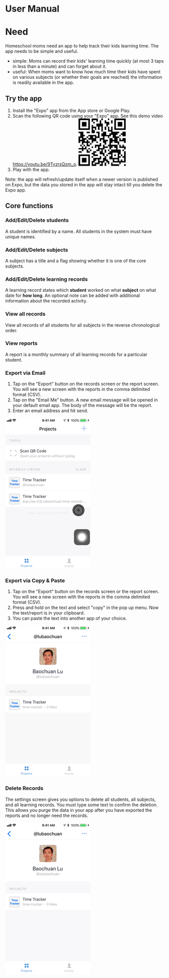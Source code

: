 # User Manual

# Need
Homeschool moms need an app to help track their kids learning time. The app needs to be simple and useful.
* simple: Moms can record their kids' learning time quickly (at most 3 taps in less than a minute) and can forget about it.
* useful: When moms want to know how much time their kids have spent on various subjects (or whether their goals are reached) the information is readily available in the app.

## Try the app
1. Install the "Expo" app from the App store or Google Play.
1. Scan the following QR code using your "Expo" app. See this demo video https://youtu.be/9TyzrsQzm_o. ![QR](images/download.png)
1. Play with the app.

Note: the app will refresh/update itself when a newer version is published on Expo, but the data you stored in the app will stay intact till you delete the Expo app.

## Core functions
### Add/Edit/Delete students
A student is identified by a name. All students in the system must have unique names.

### Add/Edit/Delete subjects
A subject has a title and a flag showing whether it is one of the core subjects.

### Add/Edit/Delete learning records
A learning record states which __student__ worked on what __subject__ on what date for __how long__. An optional note can be added with additional information about the recorded activity.

### View all records
View all records of all students for all subjects in the reverse chronological order.

### View reports
A report is a monthly summary of all learning records for a particular student.

### Export via Email
1. Tap on the "Export" button on the records screen or the report screen. You will see a new screen with the reports in the comma delimited format (CSV).
1. Tap on the "Email Me" button. A new email message will be opened in your default email app. The body of the message will be the report.
1. Enter an email address and hit send.

![export via email](images/email_export.gif)

### Export via Copy & Paste
1. Tap on the "Export" button on the records screen or the report screen. You will see a new screen with the reports in the comma delimited format (CSV).
1. Press and hold on the text and select "copy" in the pop up menu. Now the text/report is in your clipboard.
2. You can paste the text into another app of your choice.

![export via gmail](images/email_export2.gif)

### Delete Records
The settings screen gives you options to delete all students, all subjects, and all learning records. You must type some text to confirm the deletion. This allows you purge the data in your app after you have exported the reports and no longer need the records.

![delete](images/delete_records.gif)

